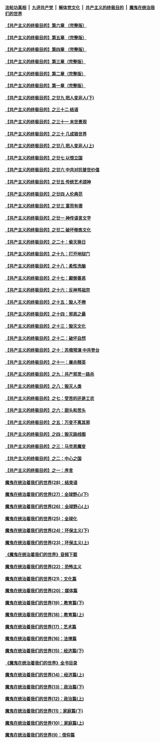 ####  [法轮功真相](../../../../basic/blob/master/README.md?t=06031501) &nbsp;|&nbsp; [九评共产党](../../../../9ping.md/blob/master/README.md?t=06031501) &nbsp;|&nbsp; [解体党文化](../../../../jtdwh.md/blob/master/README.md?t=06031501)  &nbsp;|&nbsp; [共产主义的终极目的](../../../../gczydzjmd.md/blob/master/README.md?t=06031501) &nbsp;|&nbsp; [魔鬼在统治我们的世界](../../../../mgztzwmdsj.md/blob/master/README.md?t=06031501) 

#### [【共产主义的终极目的】第六章 （完整版）](../pages/nsc422/n11428913.md?t=06031501) 

#### [【共产主义的终极目的】第五章 （完整版）](../pages/nsc422/n11428912.md?t=06031501) 

#### [【共产主义的终极目的】第四章 （完整版）](../pages/nsc422/n11428907.md?t=06031501) 

#### [【共产主义的终极目的】第三章（完整版）](../pages/nsc422/n11428848.md?t=06031501) 

#### [【共产主义的终极目的】第二章（完整版）](../pages/nsc422/n11428831.md?t=06031501) 

#### [【共产主义的终极目的】第一章（完整版）](../pages/nsc422/n11417651.md?t=06031501) 

#### [【共产主义的终极目的】之廿九 把人变非人(下)](../pages/nsc422/n11344140.md?t=06031501) 

#### [【共产主义的终极目的】之三十二 结语](../pages/nsc422/n11360535.md?t=06031501) 

#### [【共产主义的终极目的】之三十一 末世景观](../pages/nsc422/n11351129.md?t=06031501) 

#### [【共产主义的终极目的】之三十 几成狼世界](../pages/nsc422/n11348280.md?t=06031501) 

#### [【共产主义的终极目的】之廿八 把人变非人(上)](../pages/nsc422/n11340492.md?t=06031501) 

#### [【共产主义的终极目的】之廿七 以恨立国](../pages/nsc422/n11336944.md?t=06031501) 

#### [【共产主义的终极目的】之廿六 中共对抗普世价值](../pages/nsc422/n11324785.md?t=06031501) 

#### [【共产主义的终极目的】之廿五 传统艺术颂神](../pages/nsc422/n11296396.md?t=06031501) 

#### [【共产主义的终极目的】之廿四 人伦典范](../pages/nsc422/n11296397.md?t=06031501) 

#### [【共产主义的终极目的】之廿三 富而有德](../pages/nsc422/n11283598.md?t=06031501) 

#### [【共产主义的终极目的】之廿一 神传语言文字](../pages/nsc422/n11263265.md?t=06031501) 

#### [【共产主义的终极目的】之廿二 破坏修炼文化](../pages/nsc422/n11245728.md?t=06031501) 

#### [【共产主义的终极目的】之二十：偷天换日](../pages/nsc422/n11238846.md?t=06031501) 

#### [【共产主义的终极目的】之十九：打开地狱门](../pages/nsc422/n11206376.md?t=06031501) 

#### [【共产主义的终极目的】之十八：柔性洗脑](../pages/nsc422/n11199994.md?t=06031501) 

#### [【共产主义的终极目的】之十七：颠倒善恶](../pages/nsc422/n11179782.md?t=06031501) 

#### [【共产主义的终极目的】之十六：反神骂祖宗](../pages/nsc422/n11166798.md?t=06031501) 

#### [【共产主义的终极目的】之十五：毁人不倦](../pages/nsc422/n11166792.md?t=06031501) 

#### [【共产主义的终极目的】之十四：邪恶之最](../pages/nsc422/n11150249.md?t=06031501) 

#### [【共产主义的终极目的】之十三：毁灭文化](../pages/nsc422/n11135227.md?t=06031501) 

#### [【共产主义的终极目的】之十二：破坏自然](../pages/nsc422/n11135214.md?t=06031501) 

#### [【共产主义的终极目的】之十：苏俄预演 中共登台](../pages/nsc422/n11118424.md?t=06031501) 

#### [【共产主义的终极目的】之十一：屠杀精英](../pages/nsc422/n11118442.md?t=06031501) 

#### [【共产主义的终极目的】之九：共产邪灵一路杀](../pages/nsc422/n11114139.md?t=06031501) 

#### [【共产主义的终极目的】之八：毁灭人类](../pages/nsc422/n11108503.md?t=06031501) 

#### [【共产主义的终极目的】之七：受苦的还是工农](../pages/nsc422/n11101809.md?t=06031501) 

#### [【共产主义的终极目的】之六：甜头和苦头](../pages/nsc422/n11096971.md?t=06031501) 

#### [【共产主义的终极目的】之五：万变不离其邪](../pages/nsc422/n11091285.md?t=06031501) 

#### [【共产主义的终极目的】之四：毁灭路线图](../pages/nsc422/n11086284.md?t=06031501) 

#### [【共产主义的终极目的】之三：马克思魔变](../pages/nsc422/n11061941.md?t=06031501) 

#### [【共产主义的终极目的】之二：中心之国](../pages/nsc422/n11047728.md?t=06031501) 

#### [【共产主义的终极目的】之一：序言](../pages/nsc422/n11086077.md?t=06031501) 

#### [魔鬼在统治着我们的世界(28)：结束语](../pages/nsc422/n10936246.md?t=06031501) 

#### [魔鬼在统治着我们的世界(27)：全球野心(下)](../pages/nsc422/n10928319.md?t=06031501) 

#### [魔鬼在统治着我们的世界(26)：全球野心(上)](../pages/nsc422/n10900318.md?t=06031501) 

#### [魔鬼在统治着我们的世界(25)：全球化](../pages/nsc422/n10788205.md?t=06031501) 

#### [魔鬼在统治着我们的世界(24)：环保主义(下)](../pages/nsc422/n10695307.md?t=06031501) 

#### [魔鬼在统治着我们的世界(23)：环保主义(上)](../pages/nsc422/n10688613.md?t=06031501) 

#### [《魔鬼在统治着我们的世界》音频下载](../pages/nsc422/n10635553.md?t=06031501) 

#### [魔鬼在统治着我们的世界(22)：恐怖主义](../pages/nsc422/n10614727.md?t=06031501) 

#### [魔鬼在统治着我们的世界(21)：文化篇](../pages/nsc422/n10597706.md?t=06031501) 

#### [魔鬼在统治着我们的世界(20)：媒体篇](../pages/nsc422/n10586579.md?t=06031501) 

#### [魔鬼在统治着我们的世界(19)：教育篇(下)](../pages/nsc422/n10564808.md?t=06031501) 

#### [魔鬼在统治着我们的世界(18)：教育篇(上)](../pages/nsc422/n10526970.md?t=06031501) 

#### [魔鬼在统治着我们的世界(17)：艺术篇](../pages/nsc422/n10499093.md?t=06031501) 

#### [魔鬼在统治着我们的世界(16)：法律篇](../pages/nsc422/n10485969.md?t=06031501) 

#### [魔鬼在统治着我们的世界(15)：经济篇(下)](../pages/nsc422/n10469975.md?t=06031501) 

#### [《魔鬼在统治着我们的世界》全书目录](../pages/nsc422/n10464261.md?t=06031501) 

#### [魔鬼在统治着我们的世界(14)：经济篇(上)](../pages/nsc422/n10457370.md?t=06031501) 

#### [魔鬼在统治着我们的世界(13)：政治篇(下)](../pages/nsc422/n10448270.md?t=06031501) 

#### [魔鬼在统治着我们的世界(12)：政治篇(上)](../pages/nsc422/n10444576.md?t=06031501) 

#### [魔鬼在统治着我们的世界(11)：家庭篇(下)](../pages/nsc422/n10440961.md?t=06031501) 

#### [魔鬼在统治着我们的世界(10)：家庭篇(上)](../pages/nsc422/n10435448.md?t=06031501) 

#### [魔鬼在统治着我们的世界(9)：信仰篇](../pages/nsc422/n10432159.md?t=06031501) 

